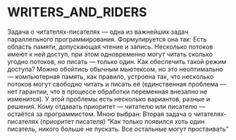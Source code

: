 # WRITERS_AND_RIDERS
Задача о читателях-писателях — одна из важнейших задач параллельного программирования. Формулируется она так:
Есть область памяти, допускающая чтение и запись. Несколько потоков имеют к ней доступ, при этом одновременно могут читать сколько угодно потоков, но писать — только один. Как обеспечить такой режим доступа?
Можно обойтись обычным мьютексом, но это неоптимально — компьютерная память, как правило, устроена так, что несколько потоков могут свободно читать и писать её (единственная проблема — нет гарантии, что в процессе обработки переменная внезапно не изменится). У этой проблемы есть несколько вариантов, разные и решения. Кому отдавать приоритет — читателю или писателю — остаётся за программистом.
Мною выбран: Вторая задача о читателях-писателях (приоритет писателя)
“Как только появился хоть один писатель, никого больше не пускать. Все остальные могут простаивать”
